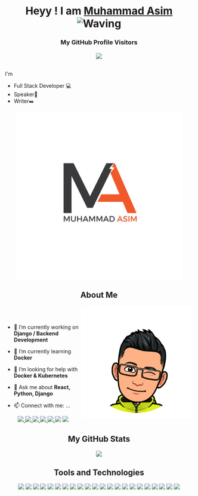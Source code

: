<p align="center">

<h1 align="center">Heyy ! I am <a href="https://asim-2000.github.io/">Muhammad Asim</a><img src="https://github.com/TheDudeThatCode/TheDudeThatCode/blob/master/Assets/Hi.gif" width="29px" alt="Waving"> </h1>

 </p>

 <h3 align="center">My GitHub Profile Visitors</h3>
<p align="center">

<img align="center" src="https://komarev.com/ghpvc/?username=Asim-2000&label=You+Just+Increased+A+Visitor&style=plastic&color=blueviolet">

</p>

<p>
</br>
I'm

- Full Stack Developer 💻
- Speaker🎤
- Writer✒️

</p>




<p align="center">
<img align="center" width="450px" src="https://raw.githubusercontent.com/Asim-2000/Asim-2000/master/First%20Logo.jpg" />
</p>

<h2 align="center">About Me</h2>

<img align="right"  width="300px" src="./Asim.png" />

</br>
</br>

- 🔭 I’m currently working on **Django / Backend Development**

- 🌱 I’m currently learning **Docker**

- 🤝 I’m looking for help with **Docker & Kubernetes**

- 💬 Ask me about **React, Python, Django**

- 📫 Connect with me: ...



<div> 
<p align="center">
<a href="https://www.linkedin.com/in/asim-khaskheli/"><img src="https://img.shields.io/badge/LinkedIn-0077B5?style=for-the-badge&logo=linkedin&logoColor=white">
</a> 
<a href="https://twitter.com/asimdev2000"><img src="https://img.shields.io/badge/Twitter-1DA1F2?style=for-the-badge&logo=twitter&logoColor=white" />
</a>
<a href ="https://dev.to/asimdev2000"><img src="https://img.shields.io/badge/dev.to-0A0A0A?style=for-the-badge&logo=dev.to&logoColor=white"/>
</a>
<a href="https://medium.com/@Asim2000"><img src="https://img.shields.io/badge/Medium-12100E?style=for-the-badge&logo=medium&logoColor=white" /> </a>
<a href="https://www.facebook.com/asim.khaskheli/"><img src="https://img.shields.io/badge/Facebook-1877F2?style=for-the-badge&logo=facebook&logoColor=white"/> </a>
<a href="https://www.instagram.com/asimhere___/"><img src="https://img.shields.io/badge/Instagram-E4405F?style=for-the-badge&logo=instagram&logoColor=white"/></a>
<a href="https://stackoverflow.com/users/13461270/muhammad-asim"><img src="https://img.shields.io/badge/Stack_Overflow-FE7A16?style=for-the-badge&logo=stack-overflow&logoColor=white" /></a>

</p>
</div>
 


 <h2 align="center" >My GitHub Stats</h2>
  
<p align="center">

<img align="center" src="https://github-readme-stats.vercel.app/api?username=Asim-2000&show_icons=true&theme=radical&count_private=true"/> 

</p>
 <!-- [![Top Langs](https://github-readme-stats.vercel.app/api/top-langs/?username=Asim-2000&layout=compact)](https://github.com/anuraghazra/github-readme-stats)
 -->

 <h2 align="center"> Tools and Technologies</h2>


<p align="center">

<img src="https://img.shields.io/badge/Python-3776AB?style=for-the-badge&logo=python&logoColor=white"/>

<img src="https://img.shields.io/badge/JavaScript-323330?style=for-the-badge&logo=javascript&logoColor=F7DF1E" />

<img src="https://img.shields.io/badge/TypeScript-007ACC?style=for-the-badge&logo=typescript&logoColor=white"/>

<img src="https://img.shields.io/badge/Java-ED8B00?style=for-the-badge&logo=java&logoColor=white">

<img src="https://img.shields.io/badge/MySQL-00000F?style=for-the-badge&logo=mysql&logoColor=white" />

<img src="https://img.shields.io/badge/Node.js-43853D?style=for-the-badge&logo=node.js&logoColor=white">

<img src="https://img.shields.io/badge/React-20232A?style=for-the-badge&logo=react&logoColor=61DAFB" />

<img src="https://img.shields.io/badge/Django-092E20?style=for-the-badge&logo=django&logoColor=white" />

<img src="https://img.shields.io/badge/next.js-000000?style=for-the-badge&logo=next.js&logoColor=white" />

<img src="https://img.shields.io/badge/Git-F05032?style=for-the-badge&logo=git&logoColor=white">

<img src="https://img.shields.io/badge/Docker-2CA5E0?style=for-the-badge&logo=docker&logoColor=white">

<img src="https://img.shields.io/badge/Jest-C21325?style=for-the-badge&logo=jest&logoColor=white">

<img src="https://img.shields.io/badge/Express.js-000000?style=for-the-badge&logo=express&logoColor=white" />

<img src="https://img.shields.io/badge/HTML5-E34F26?style=for-the-badge&logo=html5&logoColor=white" />

<img src="https://img.shields.io/badge/CSS3-1572B6?style=for-the-badge&logo=css3&logoColor=white"/>

<img src="https://img.shields.io/badge/PHP-777BB4?style=for-the-badge&logo=php&logoColor=white"/>

<img src="https://img.shields.io/badge/MongoDB-4EA94B?style=for-the-badge&logo=mongodb&logoColor=white" />

<img src="https://img.shields.io/badge/Jupyter-F37626.svg?&style=for-the-badge&logo=Jupyter&logoColor=white" />

<img src="https://img.shields.io/badge/kubernetes-326ce5.svg?&style=for-the-badge&logo=kubernetes&logoColor=white" >

<img src="https://img.shields.io/badge/Flask-000000?style=for-the-badge&logo=flask&logoColor=white"/>

<img src="https://img.shields.io/badge/Postman-FF6C37?style=for-the-badge&logo=Postman&logoColor=white"/>

<img src="https://img.shields.io/badge/Amazon_AWS-232F3E?style=for-the-badge&logo=amazon-aws&logoColor=white" />

</p>


<!--
**Asim-2000/Asim-2000** is a ✨ _special_ ✨ repository because its `README.md` (this file) appears on your GitHub profile.

Here are some ideas to get you started:

- 🔭 I’m currently working on ...
1. Deep learning projects.
2. Computer Vision projects.
- 🌱 I’m currently learning ...

- 👯 I’m looking to collaborate on ...

- 🤔 I’m looking for help with ...

- 💬 Ask me about ...

- 📫 How to reach me: ...

- 😄 Pronouns: ...

- ⚡ Fun fact: ...

[![Muhammad Asim's DEV Profile](https://d2fltix0v2e0sb.cloudfront.net/dev-badge.svg)](https://dev.to/asimdev)

-->

